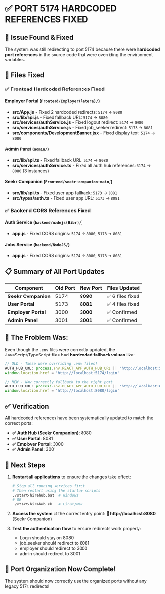 # ✅ PORT 5174 HARDCODED REFERENCES FIXED

## 🐛 **Issue Found & Fixed**

The system was still redirecting to port 5174 because there were **hardcoded port references** in the source code that were overriding the environment variables.

## 🔧 **Files Fixed**

### ✅ **Frontend Hardcoded References Fixed**

#### **Employer Portal** (`Frontend/Employer(letera)/`)
- **src/App.js** - Fixed 2 hardcoded redirects: `5174` → `8080`
- **src/lib/api.js** - Fixed fallback URL: `5174` → `8080`
- **src/services/authService.js** - Fixed logout redirect: `5174` → `8080`
- **src/services/authService.js** - Fixed job_seeker redirect: `5173` → `8081`
- **src/components/DevelopmentBanner.jsx** - Fixed display text: `5174` → `8080`

#### **Admin Panel** (`admin/`)
- **src/lib/api.ts** - Fixed fallback URL: `5174` → `8080`
- **src/services/authService.ts** - Fixed all auth hub references: `5174` → `8080` (3 instances)

#### **Seekr Companion** (`Frontend/seekr-companion-main/`)
- **src/lib/api.ts** - Fixed user app fallback: `5173` → `8081`
- **src/types/auth.ts** - Fixed user app URL: `5173` → `8081`

### ✅ **Backend CORS References Fixed**

#### **Auth Service** (`backend/nodejs(Hibr)/`)
- **app.js** - Fixed CORS origins: `5174` → `8080`, `5173` → `8081`

#### **Jobs Service** (`backend/NodeJS/`)
- **app.js** - Fixed CORS origins: `5174` → `8080`, `5173` → `8081`

## 📋 **Summary of All Port Updates**

| **Component** | **Old Port** | **New Port** | **Files Updated** |
|---------------|--------------|--------------|-------------------|
| **Seekr Companion** | 5174 | **8080** | ✅ 6 files fixed |
| **User Portal** | 5173 | **8081** | ✅ 4 files fixed |
| **Employer Portal** | 3000 | **3000** | ✅ Confirmed |
| **Admin Panel** | 3001 | **3001** | ✅ Confirmed |

## 🎯 **The Problem Was:**

Even though the `.env` files were correctly updated, the JavaScript/TypeScript files had **hardcoded fallback values** like:

```javascript
// OLD - These were overriding .env files!
AUTH_HUB_URL: process.env.REACT_APP_AUTH_HUB_URL || 'http://localhost:5174'
window.location.href = 'http://localhost:5174/login'

// NEW - Now correctly fallback to the right port
AUTH_HUB_URL: process.env.REACT_APP_AUTH_HUB_URL || 'http://localhost:8080'
window.location.href = 'http://localhost:8080/login'
```

## ✅ **Verification**

All hardcoded references have been systematically updated to match the correct ports:

- **✅ Auth Hub (Seekr Companion)**: 8080
- **✅ User Portal**: 8081
- **✅ Employer Portal**: 3000
- **✅ Admin Panel**: 3001

## 🚀 **Next Steps**

1. **Restart all applications** to ensure the changes take effect:
   ```bash
   # Stop all running services first
   # Then restart using the startup scripts
   ./start-hirehub.bat  # Windows
   # OR
   ./start-hirehub.sh   # Linux/Mac
   ```

2. **Access the system** at the correct entry point:
   **🔐 http://localhost:8080** (Seekr Companion)

3. **Test the authentication flow** to ensure redirects work properly:
   - Login should stay on 8080
   - job_seeker should redirect to 8081
   - employer should redirect to 3000
   - admin should redirect to 3001

## 🎉 **Port Organization Now Complete!**

The system should now correctly use the organized ports without any legacy 5174 redirects!